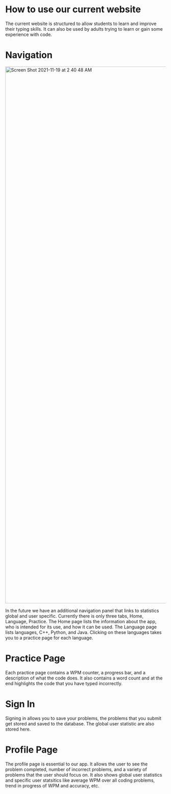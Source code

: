 # How to use our current website
The current website is structured to allow students to learn and improve their typing skills. It can also be used
by adults trying to learn or gain some experience with code. 

# Navigation
<img width="1680" alt="Screen Shot 2021-11-19 at 2 40 48 AM" src="https://user-images.githubusercontent.com/32660271/142609557-6c4b20a3-f687-4761-bf27-3fccbe7f5080.png">


In the future we have an additional navigation panel that links to statistics global and user specific.
Currently there is only three tabs, Home, Language, Practice. 
The Home page lists the information about the app, who is intended for its use, and how it can be  used.
The Language page lists languages, C++, Python, and Java. Clicking on these languages takes you to a practice page for each language.

# Practice Page
Each practice page contains a WPM counter, a progress bar, and a description of what the code does. It also contains a word count and at the end highlights
the code that you have typed incorrectly.

# Sign In
Signing in allows you to save your problems, the problems that you submit get stored and saved to the database. The global user statistic are also stored here.

# Profile Page
The profile page is essential to our app. It allows the user to see the problem completed, number of incorrect problems, and a variety of 
problems that the user should focus on. It also shows global user statistics and specific user statsitics like average WPM over all coding problems,
trend in progress of WPM and accuracy, etc.
